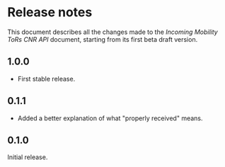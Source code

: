 Release notes
=============

This document describes all the changes made to the *Incoming Mobility ToRs CNR
API* document, starting from its first beta draft version.


1.0.0
-----

* First stable release.


0.1.1
-----

* Added a better explanation of what "properly received" means.


0.1.0
-----

Initial release.
